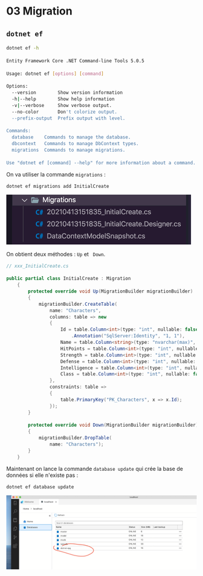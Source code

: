 # 03 Migration

## `dotnet ef`

```bash
dotnet ef -h

Entity Framework Core .NET Command-line Tools 5.0.5

Usage: dotnet ef [options] [command]

Options:
  --version        Show version information
  -h|--help        Show help information
  -v|--verbose     Show verbose output.
  --no-color       Don't colorize output.
  --prefix-output  Prefix output with level.

Commands:
  database    Commands to manage the database.
  dbcontext   Commands to manage DbContext types.
  migrations  Commands to manage migrations.

Use "dotnet ef [command] --help" for more information about a command.
```

On va utiliser la commande `migrations` :

```bash
dotnet ef migrations add InitialCreate
```

<img src="assets/dotnet-ef-migrations-create.png" alt="dotnet-ef-migrations-create" style="zoom:50%;" />

On obtient deux méthodes : `Up` et ` Down`.

```cs
// xxx_InitialCreate.cs

public partial class InitialCreate : Migration
    {
        protected override void Up(MigrationBuilder migrationBuilder)
        {
            migrationBuilder.CreateTable(
                name: "Characters",
                columns: table => new
                {
                    Id = table.Column<int>(type: "int", nullable: false)
                        .Annotation("SqlServer:Identity", "1, 1"),
                    Name = table.Column<string>(type: "nvarchar(max)", nullable: true),
                    HitPoints = table.Column<int>(type: "int", nullable: false),
                    Strength = table.Column<int>(type: "int", nullable: false),
                    Defense = table.Column<int>(type: "int", nullable: false),
                    Intelligence = table.Column<int>(type: "int", nullable: false),
                    Class = table.Column<int>(type: "int", nullable: false)
                },
                constraints: table =>
                {
                    table.PrimaryKey("PK_Characters", x => x.Id);
                });
        }

        protected override void Down(MigrationBuilder migrationBuilder)
        {
            migrationBuilder.DropTable(
                name: "Characters");
        }
    }
```

Maintenant on lance la commande `database update` qui crée la base de données si elle n'existe pas :

```bash
dotnet ef database update
```

<img src="assets/database-created-by-ef-tools.png" alt="database-created-by-ef-tools" style="zoom:50%;" />

